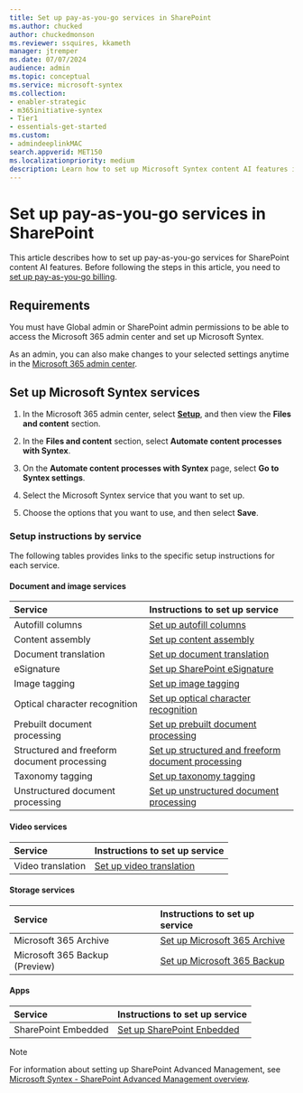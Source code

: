 ```yaml
---
title: Set up pay-as-you-go services in SharePoint
ms.author: chucked
author: chuckedmonson
ms.reviewer: ssquires, kkameth
manager: jtremper
ms.date: 07/07/2024
audience: admin
ms.topic: conceptual
ms.service: microsoft-syntex
ms.collection: 
- enabler-strategic
- m365initiative-syntex
- Tier1
- essentials-get-started
ms.custom: 
- admindeeplinkMAC
search.appverid: MET150
ms.localizationpriority: medium
description: Learn how to set up Microsoft Syntex content AI features in the Microsoft 365 admin center.
---
```


# Set up pay-as-you-go services in SharePoint

This article describes how to set up pay-as-you-go services for SharePoint content AI features. Before following the steps in this article, you need to [set up pay-as-you-go billing](syntex-azure-billing.md).

## Requirements

You must have Global admin or SharePoint admin permissions to be able to access the Microsoft 365 admin center and set up Microsoft Syntex.

As an admin, you can also make changes to your selected settings anytime in the <a href="https://go.microsoft.com/fwlink/p/?linkid=2024339" target="_blank">Microsoft 365 admin center</a>.

## Set up Microsoft Syntex services

1. In the Microsoft 365 admin center, select <a href="https://go.microsoft.com/fwlink/p/?linkid=2171997" target="_blank">**Setup**</a>, and then view the **Files and content** section.

2. In the **Files and content** section, select **Automate content processes with Syntex**.

3. On the **Automate content processes with Syntex** page, select **Go to Syntex settings**.

4. Select the Microsoft Syntex service that you want to set up.

5. Choose the options that you want to use, and then select **Save**.

### Setup instructions by service

The following tables provides links to the specific setup instructions for each service.

#### Document and image services

|Service |Instructions to set up service |
|:-------|:----------------------|
|Autofill columns                 | [Set up autofill columns](autofill-setup.md)  |
|Content assembly                 | [Set up content assembly](content-assembly-setup.md)  |
|Document translation             | [Set up document translation](translation-setup.md)  |
|eSignature                       | [Set up SharePoint eSignature](esignature-setup.md)  |
|Image tagging                    | [Set up image tagging](image-tagging-setup.md)  |
|Optical character recognition    | [Set up optical character recognition](ocr.md)  |
|Prebuilt document processing     | [Set up prebuilt document processing](prebuilt-setup.md) |
|Structured and freeform document processing | [Set up structured and freeform document processing](structured-freeform-setup.md) |
|Taxonomy tagging                 | [Set up taxonomy tagging](taxonomy-tagging-setup.md)  |
|Unstructured document processing | [Set up unstructured document processing](unstructured-setup.md) |

#### Video services

|Service |Instructions to set up service |
|:-------|:----------------------|
|Video translation                | [Set up video translation](https://prod.support.services.microsoft.com/office/2e34ad1b-e213-47ed-a806-5cc0d88751de#bkmk_enabletranslations)  |

#### Storage services

|Service |Instructions to set up service |
|:-------|:----------------------|
|Microsoft 365 Archive            | [Set up Microsoft 365 Archive](archive/archive-setup.md)  |
|Microsoft 365 Backup (Preview)   | [Set up Microsoft 365 Backup](backup/backup-setup.md)  |

#### Apps

|Service |Instructions to set up service |
|:-------|:----------------------|
|SharePoint Embedded     | [Set up SharePoint Enbedded](/sharepoint/dev/embedded/concepts/admin-exp/billing/billing) |

> [!Note]
> For information about setting up SharePoint Advanced Management, see [Microsoft Syntex - SharePoint Advanced Management overview](/sharepoint/advanced-management).